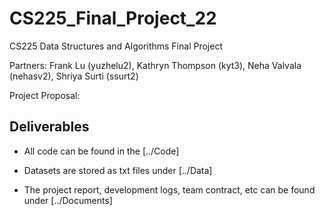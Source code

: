 # CS225_Final_Project_22
CS225 Data Structures and Algorithms Final Project 

Partners:
Frank Lu (yuzhelu2),
Kathryn Thompson (kyt3),
Neha Valvala (nehasv2),
Shriya Surti (ssurt2)

Project Proposal:

Deliverables
------------

+ All code can be found in the [../Code]

+ Datasets are stored as txt files under [../Data]

+ The project report, development logs, team contract, etc can be found under [../Documents]
